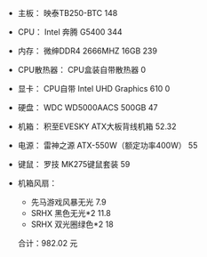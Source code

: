 * 主板： 映泰TB250-BTC  148
* CPU： Intel 奔腾 G5400 344
* 内存： 微绅DDR4 2666MHZ 16GB 239
* CPU散热器： CPU盒装自带散热器 0
* 显卡： CPU自带 Intel UHD Graphics 610  0
* 硬盘： WDC WD5000AACS 500GB  47
* 机箱： 积至EVESKY ATX大板背线机箱  52.32
* 电源： 雷神之源 ATX-550W（额定功率400W） 55
* 键鼠： 罗技 MK275键鼠套装 59
* 机箱风扇： 
  * 先马游戏风暴无光 7.9
  * SRHX 黑色无光*2  11.8
  * SRHX 双光圈绿色*2  18

  合计：982.02 元


